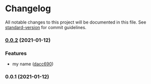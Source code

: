 # Changelog

All notable changes to this project will be documented in this file. See [standard-version](https://github.com/conventional-changelog/standard-version) for commit guidelines.

### [0.0.2](https://github.com/SexyWebsite/home/compare/v0.0.1...v0.0.2) (2021-01-12)


### Features

* my name ([dacc690](https://github.com/SexyWebsite/home/commit/dacc690f16918a5ef1b09489eea2f57afca88a63))

### 0.0.1 (2021-01-12)
